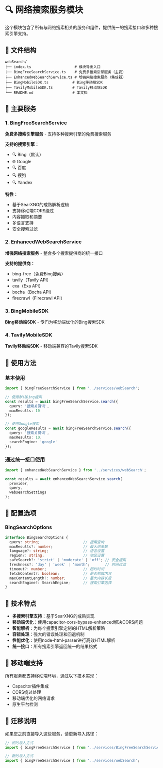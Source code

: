 # 🔍 网络搜索服务模块

这个模块包含了所有与网络搜索相关的服务和组件，提供统一的搜索接口和多种搜索引擎支持。

## 📁 文件结构

```
webSearch/
├── index.ts                    # 模块导出入口
├── BingFreeSearchService.ts    # 免费多搜索引擎服务（主要）
├── EnhancedWebSearchService.ts # 增强网络搜索服务（集成器）
├── BingMobileSDK.ts           # Bing移动端SDK
├── TavilyMobileSDK.ts         # Tavily移动端SDK
└── README.md                  # 本文档
```

## 🚀 主要服务

### 1. BingFreeSearchService
**免费多搜索引擎服务** - 支持多种搜索引擎的免费搜索服务

**支持的搜索引擎：**
- 🔍 Bing（默认）
- 🌐 Google
- 🔍 百度
- 🔍 搜狗
- 🔍 Yandex

**特性：**
- 基于SearXNG的成熟解析逻辑
- 支持移动端CORS绕过
- 内容抓取和摘要
- 多语言支持
- 安全搜索过滤

### 2. EnhancedWebSearchService
**增强网络搜索服务** - 整合多个搜索提供商的统一接口

**支持的提供商：**
- bing-free（免费Bing搜索）
- tavily（Tavily API）
- exa（Exa API）
- bocha（Bocha API）
- firecrawl（Firecrawl API）

### 3. BingMobileSDK
**Bing移动端SDK** - 专门为移动端优化的Bing搜索SDK

### 4. TavilyMobileSDK
**Tavily移动端SDK** - 移动端兼容的Tavily搜索SDK

## 📖 使用方法

### 基本使用

```typescript
import { bingFreeSearchService } from '../services/webSearch';

// 使用默认Bing搜索
const results = await bingFreeSearchService.search({
  query: '搜索关键词',
  maxResults: 10
});

// 使用Google搜索
const googleResults = await bingFreeSearchService.search({
  query: '搜索关键词',
  maxResults: 10,
  searchEngine: 'google'
});
```

### 通过统一接口使用

```typescript
import { enhancedWebSearchService } from '../services/webSearch';

const results = await enhancedWebSearchService.search(
  provider,
  query,
  websearchSettings
);
```

## 🔧 配置选项

### BingSearchOptions
```typescript
interface BingSearchOptions {
  query: string;                    // 搜索查询
  maxResults?: number;              // 最大结果数
  language?: string;                // 语言设置
  region?: string;                  // 地区设置
  safeSearch?: 'strict' | 'moderate' | 'off'; // 安全搜索
  freshness?: 'day' | 'week' | 'month';       // 时间过滤
  timeout?: number;                 // 超时时间
  fetchContent?: boolean;           // 是否抓取内容
  maxContentLength?: number;        // 最大内容长度
  searchEngine?: SearchEngine;      // 搜索引擎选择
}
```

## 🎯 技术特点

- **多搜索引擎支持**：基于SearXNG的成熟实现
- **移动端优化**：使用capacitor-cors-bypass-enhanced解决CORS问题
- **智能解析**：为每个搜索引擎定制的HTML解析策略
- **容错处理**：强大的错误处理和回退机制
- **性能优化**：使用node-html-parser进行高效HTML解析
- **统一接口**：所有搜索引擎返回统一的结果格式

## 📱 移动端支持

所有服务都支持移动端环境，通过以下技术实现：
- Capacitor插件集成
- CORS绕过处理
- 移动端优化的网络请求
- 原生平台检测

## 🔄 迁移说明

如果您之前直接导入这些服务，请更新导入路径：

```typescript
// 旧的导入方式
import { bingFreeSearchService } from '../services/BingFreeSearchService';

// 新的导入方式
import { bingFreeSearchService } from '../services/webSearch';
```

